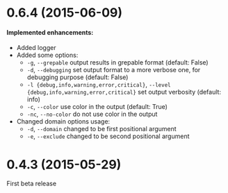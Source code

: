 # 0.6.4 (2015-06-09)

#### Implemented enhancements:

- Added logger
- Added some options:
    - `-g`, `--grepable`        output results in grepable format (default: False)
    - `-d`, `--debugging`       set output format to a more verbose one, for debugging purpose (default: False)
    - `-l {debug,info,warning,error,critical}`, `--level {debug,info,warning,error,critical}` set output verbosity (default: info)
    - `-c`, `--color`           use color in the output (default: True)
    - `-nc`, `--no-color`       do not use color in the output
- Changed domain options usage:
    - `-d`, `--domain`      changed to be first positional argument
    - `-e`, `--exclude`     changed to be second positional argument

# 0.4.3 (2015-05-29)

First beta release